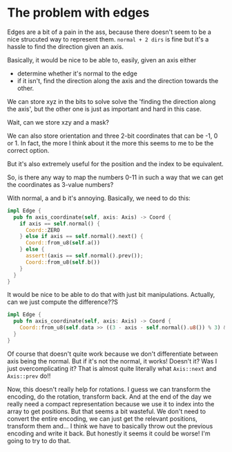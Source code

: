 # The problem with edges

Edges are a bit of a pain in the ass, because there doesn't seem to be a nice strucuted way to represent them. `normal + 2 dirs` is fine but it's a hassle to find the direction given an axis.

Basically, it would be nice to be able to, easily, given an axis either
- determine whether it's normal to the edge
- if it isn't, find the direction along the axis and the direction towards the other.

We can store xyz in the bits to solve solve the 'finding the direction along the axis', but the other one is just as important and hard in this case.

Wait, can we store xzy and a mask?

We can also store orientation and three 2-bit coordinates that can be -1, 0 or 1. In fact, the more I think about it the more this seems to me to be the correct option.

But it's also extremely useful for the position and the index to be equivalent.

So, is there any way to map the numbers 0-11 in such a way that we can get the coordinates as 3-value numbers?

With normal, a and b it's annoying. Basically, we need to do this:

```rust
impl Edge {
  pub fn axis_coordinate(self, axis: Axis) -> Coord {
    if axis == self.normal() {
      Coord::ZERO
    } else if axis == self.normal().next() {
      Coord::from_u8(self.a())
    } else {
      assert!(axis == self.normal().prev());
      Coord::from_u8(self.b())
    }
  }
}
```

It would be nice to be able to do that with just bit manipulations. Actually, can we just compute the difference??S

```rust
impl Edge {
  pub fn axis_coordinate(self, axis: Axis) -> Coord {
    Coord::from_u8(self.data >> ((3 - axis - self.normal().u8()) % 3) & 0b1)
  }
}
```

Of course that doesn't quite work because we don't differentiate between axis being the normal. But if it's not the normal, it works! Doesn't it? Was I just overcomplicating it? That is almost quite literally what `Axis::next` and `Axis::prev` do!!

Now, this doesn't really help for rotations. I guess we can transform the encoding, do the rotation, transform back. And at the end of the day we really need a compact representation because we use it to index into the array to get positions. But that seems a bit wasteful. We don't need to convert the entire encoding, we can just get the relevant positions, transform them and... I think we have to basically throw out the previous encoding and write it back. But honestly it seems it could be worse! I'm going to try to do that.
